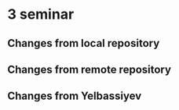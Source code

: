 # 3 seminar

## Changes from local repository

## Changes from remote repository

## Changes from Yelbassiyev
